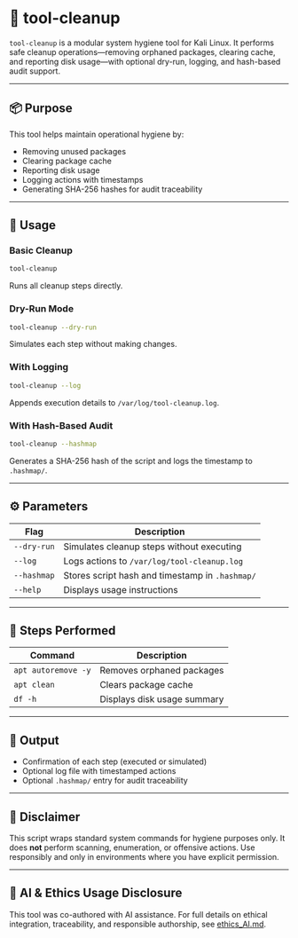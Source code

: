 # 🧹 tool-cleanup

`tool-cleanup` is a modular system hygiene tool for Kali Linux. It performs safe cleanup operations—removing orphaned packages, clearing cache, and reporting disk usage—with optional dry-run, logging, and hash-based audit support.

---

## 📦 Purpose

This tool helps maintain operational hygiene by:

- Removing unused packages
- Clearing package cache
- Reporting disk usage
- Logging actions with timestamps
- Generating SHA-256 hashes for audit traceability

---

## 🚀 Usage

### Basic Cleanup
```bash
tool-cleanup
```
Runs all cleanup steps directly.

### Dry-Run Mode
```bash
tool-cleanup --dry-run
```
Simulates each step without making changes.

### With Logging
```bash
tool-cleanup --log
```
Appends execution details to `/var/log/tool-cleanup.log`.

### With Hash-Based Audit
```bash
tool-cleanup --hashmap
```
Generates a SHA-256 hash of the script and logs the timestamp to `.hashmap/`.

---

## ⚙️ Parameters

| Flag         | Description                                      |
|--------------|--------------------------------------------------|
| `--dry-run`  | Simulates cleanup steps without executing        |
| `--log`      | Logs actions to `/var/log/tool-cleanup.log`      |
| `--hashmap`  | Stores script hash and timestamp in `.hashmap/`  |
| `--help`     | Displays usage instructions                      |

---

## 🔧 Steps Performed

| Command             | Description                        |
|---------------------|------------------------------------|
| `apt autoremove -y` | Removes orphaned packages          |
| `apt clean`         | Clears package cache               |
| `df -h`             | Displays disk usage summary        |

---

## 📁 Output

- Confirmation of each step (executed or simulated)
- Optional log file with timestamped actions
- Optional `.hashmap/` entry for audit traceability

---

## 📢 Disclaimer

This script wraps standard system commands for hygiene purposes only. It does **not** perform scanning, enumeration, or offensive actions. Use responsibly and only in environments where you have explicit permission.

---

## 🤖 AI & Ethics Usage Disclosure
This tool was co-authored with AI assistance. For full details on ethical integration, traceability, and responsible authorship, see [ethics_AI.md](https://github.com/Mark-a-Hamilton/Mark-a-Hamilton.github.io/blob/main/ethics_AI.md).
